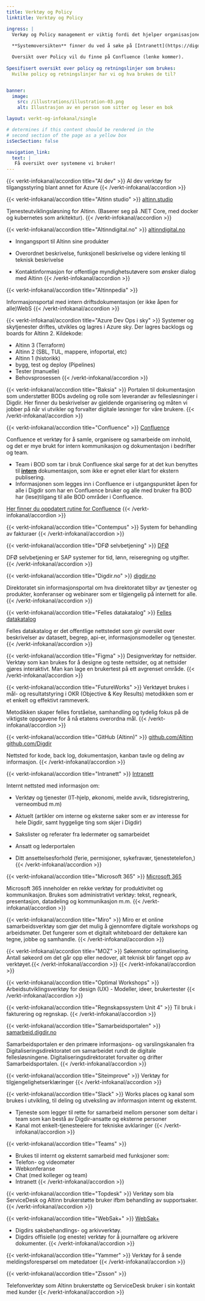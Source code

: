 ```yaml
---
title: Verktøy og Policy  
linktitle: Verktøy og Policy

ingress: |
  Verkøy og Policy management er viktig fordi det hjelper organisasjoner med å etablere klare retningslinjer og regler som sikrer at de opererer effektivt, i samsvar med lover og forskrifter, og beskytter mot risiko. Det gir struktur for beslutningstaking, sikrer konsekvent atferd, og gjør det lettere å håndtere endringer og overholdelse av interne og eksterne krav.
  
  **Systemoversikten** finner du ved å søke på [Intranett](https://digdir.sharepoint.com/?locale=en-gb&inPlaceNav=portals).  

  Oversikt over Policy vil du finne på Confluence (lenke kommer).
  
Spesifisert oversikt over policy og retningslinjer som brukes:
  Hvilke policy og retningslinjer har vi og hva brukes de til?


banner:
  image:
    src: /illustrations/illustration-03.png
    alt: Illustrasjon av en person som sitter og leser en bok

layout: verkt-og-infokanal/single

# determines if this content should be rendered in the
# second section of the page as a yellow box
isSecSection: false

navigation_link:
  text: |
   Få oversikt over systemene vi bruker!
---
```

{{< verkt-infokanal/accordion title="AI dev" >}}
AI dev verktøy for tilgangsstyring blant annet for Azure
{{< /verkt-infokanal/accordion >}}

{{< verkt-infokanal/accordion title="Altinn studio" >}}
[altinn.studio](https://altinn.studio)

Tjenesteutviklingsløsning for Altinn. (Baserer seg på .NET Core, med docker og kubernetes som arkitektur). 
{{< /verkt-infokanal/accordion >}}

{{< verkt-infokanal/accordion title="Altinndigital.no" >}}
[altinndigital.no](https://Altinndigital.no)

- Inngangsport til Altinn sine produkter

- Overordnet beskrivelse, funksjonell beskrivelse og videre lenking til teknisk beskrivelse

-	Kontaktinformasjon for offentlige myndighetsutøvere som ønsker dialog med Altinn
{{< /verkt-infokanal/accordion >}}

{{< verkt-infokanal/accordion title="Altinnpedia" >}}

Informasjonsportal med intern driftsdokumentasjon (er ikke åpen for alle)WebS
{{< /verkt-infokanal/accordion >}}

{{< verkt-infokanal/accordion title="Azure Dev Ops i sky" >}}
Systemer og skytjenester driftes, utvikles og lagres i Azure sky. 
Der lagres backlogs og boards for Altinn 2. 
Kildekode:
- Altinn 3 (Terraform)
- Altinn 2 (SBL, TUL, mappere, infoportal, etc) 
- Altinn 1 (historikk)
- bygg, test og deploy (Pipelines)
- Tester (manuelle)
- Behovsprosessen
{{< /verkt-infokanal/accordion >}}

{{< verkt-infokanal/accordion title="Baksia" >}}
Portalen til dokumentasjon som understøtter BODs avdeling og rolle som leverandør av fellesløsninger i Digdir. Her finner du beskrivelser av gjeldende organisering og måten vi jobber på når vi utvikler og forvalter digitale løsninger for våre brukere.
{{< /verkt-infokanal/accordion >}}

{{< verkt-infokanal/accordion title="Confluence" >}}
[Confluence](https://digdir.atlassian.net/wiki/home)

Confluence et verktøy for å samle, organisere og samarbeide om innhold, og det er mye brukt for intern kommunikasjon og dokumentasjon i bedrifter og team. 
- Team i BOD som tar i bruk Confluence skal sørge for at det kun benyttes til <ins>**intern**</ins> dokumentasjon, som ikke er egnet eller klart for ekstern publisering.
- Informasjonen som legges inn i Confluence er i utgangspunktet åpen for alle i Digdir som har en Confluence bruker og alle med bruker fra BOD har (lese)tilgang til alle BOD områder i Confluence.

[Her finner du oppdatert rutine for Confluence](https://digdir.sharepoint.com/:f:/r/sites/DigdirDGT/Delte%20dokumenter/General/Rutiner,%20prosedyrer%20BOD?csf=1&web=1&e=eN3Utt)
{{< /verkt-infokanal/accordion >}}

{{< verkt-infokanal/accordion title="Contempus" >}}
System for behandling av fakturaer
{{< /verkt-infokanal/accordion >}}

{{< verkt-infokanal/accordion title="DFØ selvbetjening" >}}
[DFØ ](https://dfo.no )

DFØ selvbetjening er SAP systemer for tid, lønn, reiseregning og utgifter.
{{< /verkt-infokanal/accordion >}}

{{< verkt-infokanal/accordion title="Digdir.no" >}}
[digdir.no](https://digdir.no)

Direktoratet sin informasjonsportal om hva direktoratet tilbyr av tjenester og produkter, konferanser og webinarer som er tilgjengelig på internett for alle. 
{{< /verkt-infokanal/accordion >}}

{{< verkt-infokanal/accordion title="Felles datakatalog" >}}
[Felles datakatalog](https://data.norge.no)

Felles datakatalog er det offentlige nettstedet som gir oversikt over beskrivelser av datasett, begrep, api-er, informasjonsmodeller og tjenester.
{{< /verkt-infokanal/accordion >}}

{{< verkt-infokanal/accordion title="Figma" >}}
Designverktøy for nettsider. Verktøy som kan brukes for å designe og teste nettsider, og at nettsider gjøres interaktivt. Man kan lage en brukertest på ett avgrenset område.
{{< /verkt-infokanal/accordion >}}

{{< verkt-infokanal/accordion title="FutureWorks" >}}
Verktøyet brukes i mål- og resultatstyring i OKR (Objective & Key Results) metodikken som er et enkelt og effektivt rammeverk. 

Metodikken skaper felles forståelse, samhandling og tydelig fokus på de viktigste oppgavene for å nå etatens overordna mål.
{{< /verkt-infokanal/accordion >}}

{{< verkt-infokanal/accordion title="GitHub (Altinn)" >}}
[github.com/Altinn ](https://github.com/Altinn )
[github.com/Digdir ](https://github.com/digdir )

Nettsted for kode, back log, dokumentasjon, kanban tavle og deling av informasjon.
{{< /verkt-infokanal/accordion >}}

{{< verkt-infokanal/accordion title="Intranett" >}}
[Intranett](https://digdir.sharepoint.com/?locale=en-gb&inPlaceNav=portals)

Internt nettsted med informasjon om:

- Verktøy og tjenester (IT-hjelp, økonomi, melde avvik, tidsregistrering, verneombud m.m)

- Aktuelt (artikler om interne og eksterne saker som er av interesse for hele Digdir, samt hyggelige ting som skjer i Digdir)

- Sakslister og referater fra ledermøter og samarbeidet

- Ansatt og lederportalen

- Ditt ansettelsesforhold (ferie, permisjoner, sykefravær, tjenestetelefon,)
{{< /verkt-infokanal/accordion >}}

{{< verkt-infokanal/accordion title="Microsoft 365" >}}
[Microsoft 365 ](https://www.microsoft365.com)

Microsoft 365 inneholder en rekke verktøy for produktivitet og kommunikasjon. Brukes som administrativt verktøy: tekst, regneark, presentasjon, datadeling og kommunikasjon m.m. 
{{< /verkt-infokanal/accordion >}}

{{< verkt-infokanal/accordion title="Miro" >}}
Miro er et online samarbeidsverktøy som gjør det mulig å gjennomføre digitale workshops og arbeidsmøter. Det fungerer som et digitalt whiteboard der deltakere kan tegne, jobbe og samhandle.
{{< /verkt-infokanal/accordion >}}


{{< verkt-infokanal/accordion title="MOZ" >}}
Søkemotor optimalisering. Antall søkeord om det går opp eller nedover, alt teknisk blir fanget opp av verktøyet.{{< /verkt-infokanal/accordion >}}
{{< /verkt-infokanal/accordion >}}

{{< verkt-infokanal/accordion title="Optimal Workshops" >}}
Arbeidsutviklingsverktøy for design (UX) - Modeller, ideer, brukertester
{{< /verkt-infokanal/accordion >}}

{{< verkt-infokanal/accordion title="Regnskapssystem Unit 4" >}}
Til bruk i fakturering og regnskap. 
{{< /verkt-infokanal/accordion >}}

{{< verkt-infokanal/accordion title="Samarbeidsportalen" >}}
[samarbeid.digdir.no ](https://samarbeid.digdir.no/ )

Samarbeidsportalen er den primære informasjons- og varslingskanalen fra Digitaliseringsdirektoratet om samarbeidet rundt de digitale fellesløsningene. Digitaliseringsdirektoratet forvalter og drifter Samarbeidsportalen.
{{< /verkt-infokanal/accordion >}}

{{< verkt-infokanal/accordion title="Siteimprove" >}}
Verktøy for tilgjengelighetserklæringer
{{< /verkt-infokanal/accordion >}}

{{< verkt-infokanal/accordion title="Slack" >}}
Works places og kanal som brukes i utvikling, til deling og utveksling av informasjon internt og eksternt.

- Tjeneste som legger til rette for samarbeid mellom personer som deltar i team som kan bestå av Digdir-ansatte og eksterne personer 
- Kanal mot enkelt-tjenesteeiere for tekniske avklaringer
{{< /verkt-infokanal/accordion >}}

{{< verkt-infokanal/accordion title="Teams" >}}
- Brukes til internt og eksternt samarbeid med funksjoner som:
- Telefon- og videomøter
- Webkonferanse
- Chat (med kolleger og team)
- Intranett
{{< /verkt-infokanal/accordion >}}

{{< verkt-infokanal/accordion title="Topdesk" >}}
Verktøy som bla ServiceDesk og Altinn brukerstøtte bruker ifbm behandling av supportsaker.
{{< /verkt-infokanal/accordion >}}

{{< verkt-infokanal/accordion title="WebSak+" >}}
[WebSak+](https://digdir.acossky.no/saksbehandling)

- Digdirs saksbehandlings- og arkivverktøy. 
- Digdirs offisielle (og eneste) verktøy for å journalføre og arkivere dokumenter.
{{< /verkt-infokanal/accordion >}}

{{< verkt-infokanal/accordion title="Yammer" >}}
Verktøy for å sende meldingsforespørsel om møtedatoer
{{< /verkt-infokanal/accordion >}}

{{< verkt-infokanal/accordion title="Zisson" >}}

Telefonverktøy som Altinn brukerstøtte og ServiceDesk bruker i sin kontakt med kunder
{{< /verkt-infokanal/accordion >}}




